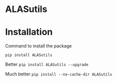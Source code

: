 # ALASutils


# Installation

Command to install the package

```pip install ALASutils```

Better
```pip install ALASutils --upgrade```

Much better
```pip install --no-cache-dir ALASutils```


